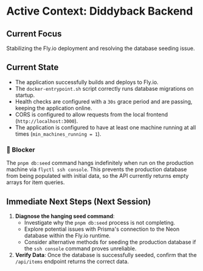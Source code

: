 # Active Context: Diddyback Backend

## Current Focus
Stabilizing the Fly.io deployment and resolving the database seeding issue.

## Current State
- The application successfully builds and deploys to Fly.io.
- The `docker-entrypoint.sh` script correctly runs database migrations on startup.
- Health checks are configured with a `30s` grace period and are passing, keeping the application online.
- CORS is configured to allow requests from the local frontend (`http://localhost:3000`).
- The application is configured to have at least one machine running at all times (`min_machines_running = 1`).

### 🚨 Blocker
The `pnpm db:seed` command hangs indefinitely when run on the production machine via `flyctl ssh console`. This prevents the production database from being populated with initial data, so the API currently returns empty arrays for item queries.

## Immediate Next Steps (Next Session)
1.  **Diagnose the hanging seed command**:
    *   Investigate why the `pnpm db:seed` process is not completing.
    *   Explore potential issues with Prisma's connection to the Neon database within the Fly.io runtime.
    *   Consider alternative methods for seeding the production database if the `ssh console` command proves unreliable.
2.  **Verify Data**: Once the database is successfully seeded, confirm that the `/api/items` endpoint returns the correct data. 
